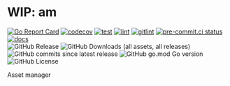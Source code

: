 # WIP: am

[![Go Report Card](https://goreportcard.com/badge/github.com/weastur/am)](https://goreportcard.com/report/github.com/weastur/am)
[![codecov](https://codecov.io/gh/weastur/am/graph/badge.svg?token=QANQ7BIQY9)](https://codecov.io/gh/weastur/am)
[![test](https://github.com/weastur/am/actions/workflows/test.yaml/badge.svg)](https://github.com/weastur/am/actions/workflows/test.yaml)
[![lint](https://github.com/weastur/am/actions/workflows/lint.yaml/badge.svg)](https://github.com/weastur/am/actions/workflows/lint.yaml)
[![gitlint](https://github.com/weastur/am/actions/workflows/gitlint.yaml/badge.svg)](https://github.com/weastur/am/actions/workflows/gitlint.yaml)
[![pre-commit.ci status](https://results.pre-commit.ci/badge/github/weastur/am/main.svg)](https://results.pre-commit.ci/latest/github/weastur/am/main)
[![docs](https://github.com/weastur/am/actions/workflows/publish-wiki.yaml/badge.svg)](https://github.com/weastur/am/actions/workflows/publish-wiki.yaml)</br>
![GitHub Release](https://img.shields.io/github/v/release/weastur/am)
![GitHub Downloads (all assets, all releases)](https://img.shields.io/github/downloads/weastur/am/total)
![GitHub commits since latest release](https://img.shields.io/github/commits-since/weastur/am/latest)
![GitHub go.mod Go version](https://img.shields.io/github/go-mod/go-version/weastur/am)
![GitHub License](https://img.shields.io/github/license/weastur/am)

Asset manager
